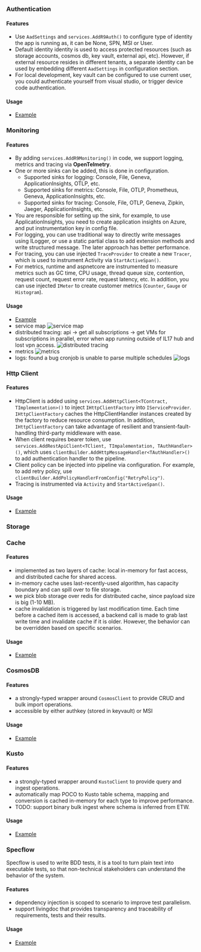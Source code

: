 ### Authentication

#### Features

- Use `AadSettings` and `services.AddR9Auth()` to configure type of identity the app is running as, it can be None, SPN, MSI or User.
- Default identity identity is used to access protected resources (such as storage accounts, cosmos db, key vault, external api, etc). However, if external resource resides in different tenants, a separate identity can be used by embedding different `AadSettings` in configuration section.
- For local development, key vault can be configured to use current user, you could authenticate yourself from visual studio, or trigger device code authentication.

#### Usage

- [Example](./Common.Auth/readme.md)

### Monitoring

#### Features

- By adding `services.AddR9Monitoring()` in code, we support logging, metrics and tracing via __OpenTelmetry__.
- One or more sinks can be added, this is done in configuration.
    - Supported sinks for logging: Console, File, Geneva, ApplicationInsights, OTLP, etc.
    - Supported sinks for metrics: Console, File, OTLP, Prometheus, Geneva, ApplicationInsights, etc.
    - Supported sinks for tracing: Console, File, OTLP, Geneva, Zipkin, Jaeger, ApplicationInsights, etc.
- You are responsible for setting up the sink, for example, to use ApplicationInsights, you need to create application insights on Azure, and put instrumentation key in config file.
- For logging, you can use traditional way to directly write messages using ILogger<T>, or use a static partial class to add extension methods and write structured message. The later approach has better performance.
- For tracing, you can use injected `TraceProvider` to create a new `Tracer`, which is used to instrument Activity via `StartActiveSpan()`.
- For metrics, runtime and aspnetcore are instrumented to measure metrics such as GC time, CPU usage, thread queue size, contention, request count, request error rate, request latency, etc. In addition, you can use injected `IMeter` to create customer metrics (`Counter`, `Gauge` or `Histogram`).

#### Usage

- [Example](./Common.Monitoring/readme.md)
- service map
  ![service map](./docs/service-map.png)
- distributed tracing: api -> get all subscriptions -> get VMs for subscriptions in parallel, error when app running outside of IL17 hub and lost vpn access.
  ![distributed tracing](./docs/tracing.png)
- metrics
  ![metrics](./docs/metrics.png)
- logs: found a bug cronjob is unable to parse multiple schedules
  ![logs](./docs/logs.png)

### Http Client

#### Features

- HttpClient is added using `services.AddHttpClient<TContract, TImplementation>()` to inject `IHttpClientFactory` into `IServiceProvider`. `IHttpClientFactory` caches the HttpClientHandler instances created by the factory to reduce resource consumption. In addition, `IHttpClientFactory` can take advantage of resilient and transient-fault-handling third-party middleware with ease.
- When client requires bearer token, use `services.AddRestApiClient<TClient, TImpalementation, TAuthHandler>()`, which uses `clientBuilder.AddHttpMessageHandler<TAuthHandler>()` to add authentication handler to the pipeline.
- Client policy can be injected into pipeline via configuration. For example, to add retry policy, use `clientBuilder.AddPolicyHandlerFromConfig("RetryPolicy")`.
- Tracing is instrumented via `Activity` and `StartActiveSpan()`.

#### Usage

- [Example](./Common.HttpClient/readme.md)

### Storage

### Cache

#### Features

- implemented as two layers of cache: local in-memory for fast access, and distributed cache for shared access.
- in-memory cache uses last-recently-used algorithm, has capacity boundary and can spill over to file storage.
- we pick blob storage over redis for distributed cache, since payload size is big (1-10 MB).
- cache invalidation is triggered by last modification time. Each time before a cached item is accessed, a backend call is made to grab last write time and invalidate cache if it is older. However, the behavior can be overridden based on specific scenarios.

#### Usage

- [Example](./Common.Cache/readme.md)

### CosmosDB

#### Features

- a strongly-typed wrapper around `CosmosClient` to provide CRUD and bulk import operations.
- accessible by either authkey (stored in keyvault) or MSI

#### Usage

- [Example](./Common.DocDB/readme.md)

### Kusto

#### Features

- a strongly-typed wrapper around `KustoClient` to provide query and ingest operations.
- automatically map POCO to Kusto table schema, mapping and conversion is cached in-memory for each type to improve performance.
- TODO: support binary bulk ingest where schema is inferred from ETW.

#### Usage

- [Example](./Common.Kusto/readme.md)

### Specflow

Specflow is used to write BDD tests, it is a tool to turn plain text into executable tests, so that non-technical stakeholders can understand the behavior of the system.

#### Features

- dependency injection is scoped to scenario to improve test parallelism.
- support livingdoc that provides transparency and traceability of requirements, tests and their results.

#### Usage

- [Example](./Common.Config.Tests/readme.md)
